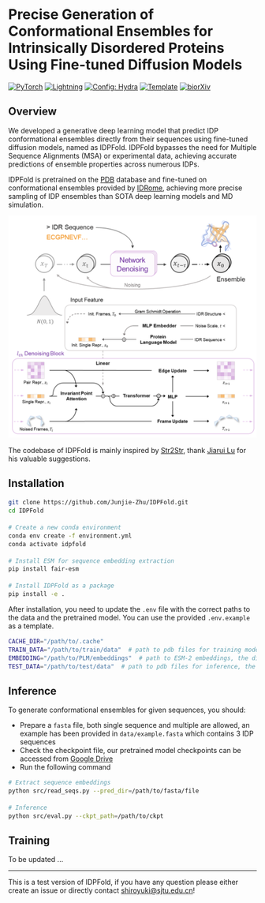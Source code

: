 
# Precise Generation of Conformational Ensembles for Intrinsically Disordered Proteins Using Fine-tuned Diffusion Models

<a href="https://pytorch.org/get-started/locally/"><img alt="PyTorch" src="https://img.shields.io/badge/PyTorch-ee4c2c?logo=pytorch&logoColor=white"></a>
<a href="https://pytorchlightning.ai/"><img alt="Lightning" src="https://img.shields.io/badge/-Lightning-792ee5?logo=pytorchlightning&logoColor=white"></a>
<a href="https://hydra.cc/"><img alt="Config: Hydra" src="https://img.shields.io/badge/Config-Hydra-89b8cd"></a>
<a href="https://github.com/ashleve/lightning-hydra-template"><img alt="Template" src="https://img.shields.io/badge/-Lightning--Hydra--Template-017F2F?style=flat&logo=github&labelColor=gray"></a>
[![biorXiv](https://img.shields.io/badge/biorxiv.2024.05.05.592611-B31B1B)](https://www.biorxiv.org/content/10.1101/2024.05.05.592611v1)

## Overview

We developed a generative deep learning model that predict IDP conformational ensembles directly from their sequences using fine-tuned diffusion models, named as IDPFold. IDPFold bypasses the need for Multiple Sequence Alignments (MSA) or experimental data, achieving accurate predictions of ensemble properties across numerous IDPs. 

IDPFold is pretrained on the [PDB](https://www.rcsb.org/) database and fine-tuned on conformational ensembles provided by [IDRome](https://github.com/KULL-Centre/_2023_Tesei_IDRome), achieving more precise sampling of IDP ensembles than SOTA deep learning models and MD simulation.

![Overview of IDPFold](./assets/Overview.png)

The codebase of IDPFold is mainly inspired by [Str2Str](https://github.com/lujiarui/Str2Str), thank [Jiarui Lu](https://github.com/lujiarui) for his valuable suggestions.



## Installation

```bash
git clone https://github.com/Junjie-Zhu/IDPFold.git
cd IDPFold

# Create a new conda environment
conda env create -f environment.yml
conda activate idpfold

# Install ESM for sequence embedding extraction
pip install fair-esm

# Install IDPFold as a package
pip install -e .
```

After installation, you need to update the `.env` file with the correct paths to the data and the pretrained model. You can use the provided `.env.example` as a template.

```bash
CACHE_DIR="/path/to/.cache"
TRAIN_DATA="/path/to/train/data"  # path to pdb files for training model, please make sure the directory is not empty
EMBEDDING="/path/to/PLM/embeddings"  # path to ESM-2 embeddings, the directory can be empty for inference
TEST_DATA="/path/to/test/data"  # path to pdb files for inference, the directory can be empty for inference
```

## Inference

To generate conformational ensembles for given sequences, you should:

- Prepare a `fasta` file, both single sequence and multiple are allowed, an example has been provided in `data/example.fasta` which contains 3 IDP sequences
- Check the checkpoint file, our pretrained model checkpoints can be accessed from [Google Drive](https://drive.google.com/drive/folders/1-5BHexAZKGX1lWyPkYU-JFi1EId88P9i?usp=sharing)
- Run the following command

```bash
# Extract sequence embeddings
python src/read_seqs.py --pred_dir=/path/to/fasta/file

# Inference
python src/eval.py --ckpt_path=/path/to/ckpt
```

## Training

To be updated ...



<hr/>

This is a test version of IDPFold, if you have any question please either create an issue or directly contact shiroyuki@sjtu.edu.cn!